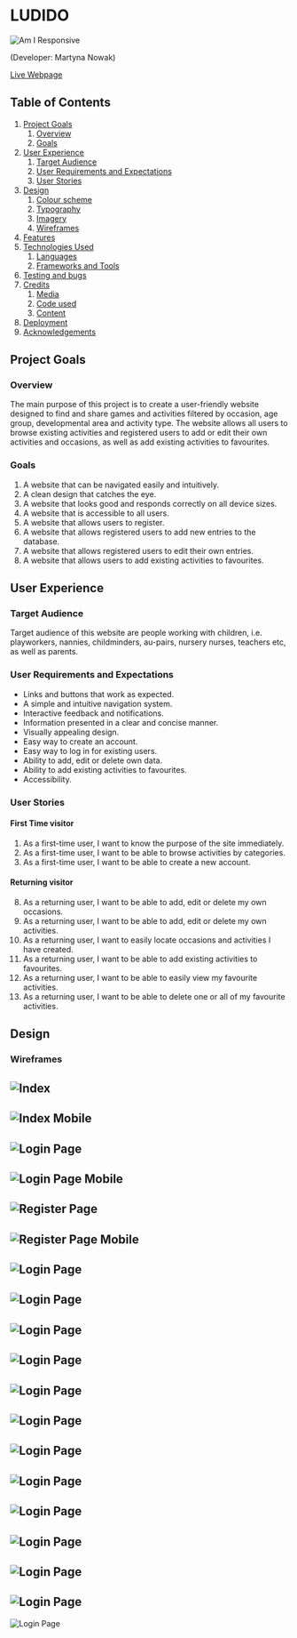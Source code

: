 # LUDIDO

![Am I Responsive](documentation/readme/amiresponsive.png)

(Developer: Martyna Nowak)

[Live Webpage](https://mmnowak.github.io/tarot-quiz/index.html)

## Table of Contents

1. [Project Goals](#project-goals)
    1. [Overview](#overview)
    2. [Goals](#goals)
2. [User Experience](#user-experience)
    1. [Target Audience](#target-audience)
    1. [User Requirements and Expectations](#user-requirements-and-expectations)
    2. [User Stories](#user-stories)
3. [Design](#design)
    1. [Colour scheme](#colour-scheme)
    2. [Typography](#typography)
    3. [Imagery](#imagery)
    4. [Wireframes](#wireframes)
4. [Features](#features)
5. [Technologies Used](#technologies-used)
    1. [Languages](#languages)
    2. [Frameworks and Tools](#frameworks-and-tools)
6. [Testing and bugs](#testing-and-bugs)
7. [Credits](#credits)
    1. [Media](#media)
    2. [Code used](#code-used)
    3. [Content](#content)
8. [Deployment](#deployment)
10. [Acknowledgements](#acknowledgements)

## Project Goals

### Overview

The main purpose of this project is to create a user-friendly website designed to find and share games and activities filtered by occasion, age group, developmental area and activity type. The website allows all users to browse existing activities and registered users to add or edit their own activities and occasions, as well as add existing activities to favourites. 

### Goals

1. A website that can be navigated easily and intuitively.
2. A clean design that catches the eye.
3. A website that looks good and responds correctly on all device sizes.
4. A website that is accessible to all users.
5. A website that allows users to register.
6. A website that allows registered users to add new entries to the database.
7. A website that allows registered users to edit their own entries.
8. A website that allows users to add existing activities to favourites.

## User Experience

### Target Audience

Target audience of this website are people working with children, i.e. playworkers, nannies, childminders, au-pairs, nursery nurses, teachers etc, as well as parents.

### User Requirements and Expectations

* Links and buttons that work as expected.
* A simple and intuitive navigation system.
* Interactive feedback and notifications.
* Information presented in a clear and concise manner.
* Visually appealing design.
* Easy way to create an account.
* Easy way to log in for existing users.
* Ability to add, edit or delete own data.
* Ability to add existing activities to favourites.
* Accessibility.

### User Stories

#### First Time visitor
1.	As a first-time user, I want to know the purpose of the site immediately.
2.	As a first-time user, I want to be able to browse activities by categories.
3.	As a first-time user, I want to be able to create a new account.

#### Returning visitor
8.	As a returning user, I want to be able to add, edit or delete my own occasions.
9.	As a returning user, I want to be able to add, edit or delete my own activities.
10.	As a returning user, I want to easily locate occasions and activities I have created.
11.	As a returning user, I want to be able to add existing activities to favourites.
12. As a returning user, I want to be able to easily view my favourite activities.
13. As a returning user, I want to be able to delete one or all of my favourite activities.
## Design

### Wireframes

![Index](documentation/readme/wireframes/index.png)
---
![Index Mobile](documentation/readme/wireframes/login-mobile.png)
---
![Login Page](documentation/readme/wireframes/login.png)
---
![Login Page Mobile](documentation/readme/wireframes/login-mobile.png)
---
![Register Page](documentation/readme/wireframes/register.png)
---
![Register Page Mobile](documentation/readme/wireframes/register-mobile.png)
---
![Login Page](documentation/readme/wireframes/profile.png)
---
![Login Page](documentation/readme/wireframes/profile-mobile.png)
---
![Login Page](documentation/readme/wireframes/activities.png)
---
![Login Page](documentation/readme/wireframes/activities-mobile.png)
---
![Login Page](documentation/readme/wireframes/full-activity.png)
---
![Login Page](documentation/readme/wireframes/full-activity-mobile.png)
---
![Login Page](documentation/readme/wireframes/submit-activity.png)
---
![Login Page](documentation/readme/wireframes/submit-activity-mobile.png)
---
![Login Page](documentation/readme/wireframes/submit-occasion.png)
---
![Login Page](documentation/readme/wireframes/submit-occasion-mobile.png)
---
![Login Page](documentation/readme/wireframes/occasions.png)
---
![Login Page](documentation/readme/wireframes/occasions-mobile.png)
---
![Login Page](documentation/readme/wireframes/ages.png)
